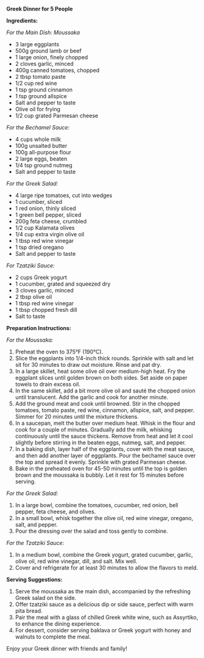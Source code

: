 **Greek Dinner for 5 People**

**Ingredients:**

*For the Main Dish: Moussaka*
- 3 large eggplants
- 500g ground lamb or beef
- 1 large onion, finely chopped
- 2 cloves garlic, minced
- 400g canned tomatoes, chopped
- 2 tbsp tomato paste
- 1/2 cup red wine
- 1 tsp ground cinnamon
- 1 tsp ground allspice
- Salt and pepper to taste
- Olive oil for frying
- 1/2 cup grated Parmesan cheese

*For the Bechamel Sauce:*
- 4 cups whole milk
- 100g unsalted butter
- 100g all-purpose flour
- 2 large eggs, beaten
- 1/4 tsp ground nutmeg
- Salt and pepper to taste

*For the Greek Salad:*
- 4 large ripe tomatoes, cut into wedges
- 1 cucumber, sliced
- 1 red onion, thinly sliced
- 1 green bell pepper, sliced
- 200g feta cheese, crumbled
- 1/2 cup Kalamata olives
- 1/4 cup extra virgin olive oil
- 1 tbsp red wine vinegar
- 1 tsp dried oregano
- Salt and pepper to taste

*For Tzatziki Sauce:*
- 2 cups Greek yogurt
- 1 cucumber, grated and squeezed dry
- 3 cloves garlic, minced
- 2 tbsp olive oil
- 1 tbsp red wine vinegar
- 1 tbsp chopped fresh dill
- Salt to taste

**Preparation Instructions:**

*For the Moussaka:*
1. Preheat the oven to 375°F (190°C).
2. Slice the eggplants into 1/4-inch thick rounds. Sprinkle with salt and let sit for 30 minutes to draw out moisture. Rinse and pat dry.
3. In a large skillet, heat some olive oil over medium-high heat. Fry the eggplant slices until golden brown on both sides. Set aside on paper towels to drain excess oil.
4. In the same skillet, add a bit more olive oil and sauté the chopped onion until translucent. Add the garlic and cook for another minute.
5. Add the ground meat and cook until browned. Stir in the chopped tomatoes, tomato paste, red wine, cinnamon, allspice, salt, and pepper. Simmer for 20 minutes until the mixture thickens.
6. In a saucepan, melt the butter over medium heat. Whisk in the flour and cook for a couple of minutes. Gradually add the milk, whisking continuously until the sauce thickens. Remove from heat and let it cool slightly before stirring in the beaten eggs, nutmeg, salt, and pepper.
7. In a baking dish, layer half of the eggplants, cover with the meat sauce, and then add another layer of eggplants. Pour the bechamel sauce over the top and spread it evenly. Sprinkle with grated Parmesan cheese.
8. Bake in the preheated oven for 45-50 minutes until the top is golden brown and the moussaka is bubbly. Let it rest for 15 minutes before serving.

*For the Greek Salad:*
1. In a large bowl, combine the tomatoes, cucumber, red onion, bell pepper, feta cheese, and olives.
2. In a small bowl, whisk together the olive oil, red wine vinegar, oregano, salt, and pepper.
3. Pour the dressing over the salad and toss gently to combine.

*For the Tzatziki Sauce:*
1. In a medium bowl, combine the Greek yogurt, grated cucumber, garlic, olive oil, red wine vinegar, dill, and salt. Mix well.
2. Cover and refrigerate for at least 30 minutes to allow the flavors to meld.

**Serving Suggestions:**
1. Serve the moussaka as the main dish, accompanied by the refreshing Greek salad on the side.
2. Offer tzatziki sauce as a delicious dip or side sauce, perfect with warm pita bread.
3. Pair the meal with a glass of chilled Greek white wine, such as Assyrtiko, to enhance the dining experience.
4. For dessert, consider serving baklava or Greek yogurt with honey and walnuts to complete the meal.

Enjoy your Greek dinner with friends and family!